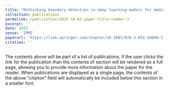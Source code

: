 ```yaml
---
title: "Rethinking boundary detection in deep learning models for medical image segmentation"
collection: publications
permalink: /publication/2015-10-01-paper-title-number-3
excerpt: ''
date: 2023
venue: 'IPMI'
paperurl: 'https://link.springer.com/chapter/10.1007/978-3-031-34048-2_56'
citation: ''
---
```


The contents above will be part of a list of publications, if the user clicks the link for the publication than the contents of section will be rendered as a full page, allowing you to provide more information about the paper for the reader. When publications are displayed as a single page, the contents of the above "citation" field will automatically be included below this section in a smaller font.
